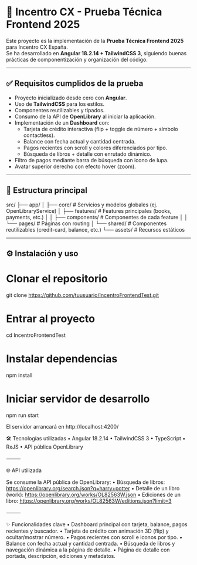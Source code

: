 # 🚀 Incentro CX - Prueba Técnica Frontend 2025

Este proyecto es la implementación de la **Prueba Técnica Frontend 2025** para Incentro CX España.  
Se ha desarrollado en **Angular 18.2.14 + TailwindCSS 3**, siguiendo buenas prácticas de componentización y organización del código.

---

## ✅ Requisitos cumplidos de la prueba

- Proyecto inicializado desde cero con **Angular**.
- Uso de **TailwindCSS** para los estilos.
- Componentes reutilizables y tipados.
- Consumo de la API de **OpenLibrary** al iniciar la aplicación.
- Implementación de un **Dashboard** con:
  - Tarjeta de crédito interactiva (flip + toggle de número + símbolo contactless).
  - Balance con fecha actual y cantidad centrada.
  - Pagos recientes con scroll y colores diferenciados por tipo.
  - Búsqueda de libros + detalle con enrutado dinámico.
- Filtro de pagos mediante barra de búsqueda con icono de lupa.
- Avatar superior derecho con efecto hover (zoom).

---

## 📂 Estructura principal

src/
├── app/
│   ├── core/                # Servicios y modelos globales (ej. OpenLibraryService)
│   ├── features/            # Features principales (books, payments, etc.)
│   │   ├── components/      # Componentes de cada feature
│   │   └── pages/           # Páginas con routing
│   └── shared/              # Componentes reutilizables (credit-card, balance, etc.)
└── assets/                  # Recursos estáticos

---

## ⚙️ Instalación y uso

# Clonar el repositorio
git clone https://github.com/tuusuario/IncentroFrontendTest.git

# Entrar al proyecto
cd IncentroFrontendTest

# Instalar dependencias
npm install

# Iniciar servidor de desarrollo
npm run start

El servidor arrancará en http://localhost:4200/ 

🛠️ Tecnologías utilizadas
	•	Angular 18.2.14
	•	TailwindCSS 3
	•	TypeScript
	•	RxJS
	•	API pública OpenLibrary

⸻

🌐 API utilizada

Se consume la API pública de OpenLibrary:
	•	Búsqueda de libros:
https://openlibrary.org/search.json?q=harry+potter
	•	Detalle de un libro (work):
https://openlibrary.org/works/OL82563W.json
	•	Ediciones de un libro:
https://openlibrary.org/works/OL82563W/editions.json?limit=3

⸻

✨ Funcionalidades clave
	•	Dashboard principal con tarjeta, balance, pagos recientes y buscador.
	•	Tarjeta de crédito con animación 3D (flip) y ocultar/mostrar número.
	•	Pagos recientes con scroll e iconos por tipo.
	•	Balance con fecha actual y cantidad centrada.
	•	Búsqueda de libros y navegación dinámica a la página de detalle.
	•	Página de detalle con portada, descripción, ediciones y metadatos.
